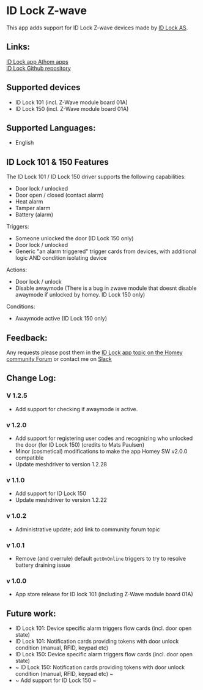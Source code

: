 # ID Lock Z-wave

This app adds support for ID Lock Z-wave devices made by [ID Lock AS](https://idlock.no/).

## Links:
[ID Lock app Athom apps](https://apps.athom.com/app/no.IDLock)                    
[ID Lock Github repository](https://github.com/TedTolboom/no.IDLock)   

## Supported devices
* ID Lock 101 (incl. Z-Wave module board 01A)   
* ID Lock 150 (incl. Z-Wave module board 01A)    

## Supported Languages:
* English

## ID Lock 101 & 150 Features

The ID Lock 101 / ID Lock 150 driver supports the following capabilities:
* Door lock / unlocked
* Door open / closed (contact alarm)
* Heat alarm
* Tamper alarm
* Battery (alarm)

Triggers:
* Someone unlocked the door (ID Lock 150 only)
* Door lock / unlocked
* Generic "an alarm triggered" trigger cards from devices, with additional logic AND condition isolating device

Actions:
* Door lock / unlock
* Disable awaymode (There is a bug in zwave module that doesnt disable awaymode if unlocked by homey. ID Lock 150 only)

Conditions:
* Awaymode active (ID Lock 150 only)

## Feedback:
Any requests please post them in the [ID Lock app topic on the Homey community Forum](https://community.athom.com/t/161) or contact me on [Slack](https://athomcommunity.slack.com/team/tedtolboom)   

## Change Log:
### V 1.2.5
* Add support for checking if awaymode is active.

### v 1.2.0
* Add support for registering user codes and recognizing who unlocked the door (for ID Lock 150) (credits to Mats Paulsen)      
* Minor (cosmetical) modifications to make the app Homey SW v2.0.0 compatible      
* Update meshdriver to version 1.2.28   

### v 1.1.0
* Add support for ID Lock 150         
* Update meshdriver to version 1.2.22   

### v 1.0.2
* Administrative update; add link to community forum topic       

### v 1.0.1
* Remove (and overrule) default `getOnOnline` triggers to try to resolve battery draining issue    

### v 1.0.0
* App store release for ID lock 101 (including Z-Wave module board 01A)

## Future work:
* ID Lock 101: Device specific alarm triggers flow cards (incl. door open state)   
* ID Lock 101: Notification cards providing tokens with door unlock condition (manual, RFID, keypad etc)   
* ID Lock 150: Device specific alarm triggers flow cards (incl. door open state)   
* ~ ID Lock 150: Notification cards providing tokens with door unlock condition (manual, RFID, keypad etc) ~   
* ~ Add support for ID Lock 150 ~   
